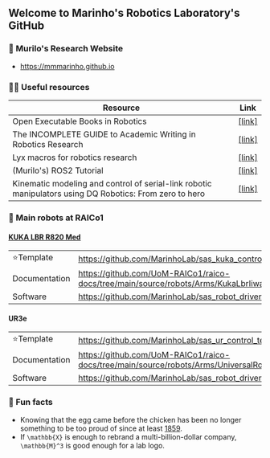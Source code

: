 ## Welcome to Marinho's Robotics Laboratory's GitHub

### 🧙 Murilo's Research Website
- https://mmmarinho.github.io

### 👩‍💻 Useful resources

| Resource                                                                                                | Link                                                                                                   |
|---------------------------------------------------------------------------------------------------------|--------------------------------------------------------------------------------------------------------|
| Open Executable Books in Robotics                                                                       | [[link]](https://github.com/MarinhoLab/OpenExecutableBooksRobotics)                                    |
| The INCOMPLETE GUIDE to Academic Writing in Robotics Research                                           | [[link]](https://incompleteguides.github.io/pdfs/incomplete_guide_latest.pdf)                          |
| Lyx macros for robotics research                                                                        | [[link]](https://github.com/IncompleteGuides/lyx-macros)                                               |
| (Murilo's) ROS2 Tutorial                                                                                | [[link]](https://ros2-tutorial.readthedocs.io/)                                                        |
| Kinematic modeling and control of serial-link robotic manipulators using DQ Robotics: From zero to hero | [[link]](https://github.com/dqrobotics/learning-dqrobotics-in-matlab/tree/master/robotic_manipulators) |

### 🤖 Main robots at RAICo1

#### [KUKA LBR R820 Med](https://hotrobotics.co.uk/equipment/kuka-lbr-med-14-r820/)
|               |                                                                                   |
|---------------|-----------------------------------------------------------------------------------|
| ⭐Template     | https://github.com/MarinhoLab/sas_kuka_control_template                           |
| Documentation | https://github.com/UoM-RAICo1/raico-docs/tree/main/source/robots/Arms/KukaLbrIiwa |
| Software      | https://github.com/MarinhoLab/sas_robot_driver_kuka                               | 

#### UR3e

|               |                                                                                            |
|---------------|--------------------------------------------------------------------------------------------|
| ⭐Template     | https://github.com/MarinhoLab/sas_ur_control_template                                      |
| Documentation | https://github.com/UoM-RAICo1/raico-docs/tree/main/source/robots/Arms/UniversalRoboticsUr3 |
| Software      | https://github.com/MarinhoLab/sas_robot_driver_ur                                          | 


### 🍿 Fun facts
- Knowing that the egg came before the chicken has been no longer something to be too proud of since at least [1859](https://en.wikipedia.org/wiki/On_the_Origin_of_Species).
- If `\mathbb{X}` is enough to rebrand a multi-billion-dollar company, `\mathbb{M}^3` is good enough for a lab logo.
